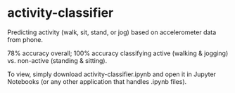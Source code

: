 # activity-classifier
Predicting activity (walk, sit, stand, or jog) based on accelerometer data from phone. 

78% accuracy overall; 100% accuracy classifying active (walking & jogging) vs. non-active (standing & sitting).  

To view, simply download activity-classifier.ipynb and open it in Jupyter Notebooks (or any other application that handles .ipynb files). 
